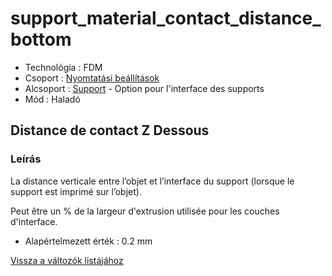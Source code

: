 # support\_material\_contact\_distance\_bottom

* Technológia : FDM
* Csoport : [Nyomtatási beállítások](../../../konfig/print_settings)
* Alcsoport : [Support](../../beallitasok/print_settings.md#support) - Option pour l'interface des supports
* Mód : Haladó

## Distance de contact Z Dessous

### Leírás

La distance verticale entre l’objet et l’interface du support \(lorsque le support est imprimé sur l’objet\).

Peut être un % de la largeur d'extrusion utilisée pour les couches d'interface.

* Alapértelmezett érték : 0.2 mm

[Vissza a változók listájához](../../variable_list)

